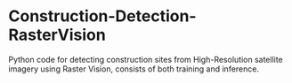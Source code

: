 # Construction-Detection-RasterVision
Python code for detecting construction sites from High-Resolution satellite imagery using Raster Vision, consists of both training and inference.
